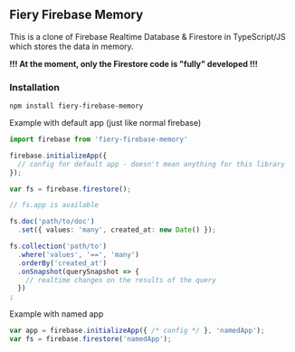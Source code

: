 
## Fiery Firebase Memory

This is a clone of Firebase Realtime Database & Firestore in TypeScript/JS which stores the data in memory.

**!!! At the moment, only the Firestore code is "fully" developed !!!**

### Installation

`npm install fiery-firebase-memory`

Example with default app (just like normal firebase)

```typescript
import firebase from 'fiery-firebase-memory'

firebase.initializeApp({
  // config for default app - doesn't mean anything for this library
});

var fs = firebase.firestore();

// fs.app is available

fs.doc('path/to/doc')
  .set({ values: 'many', created_at: new Date() });

fs.collection('path/to')
  .where('values', '==', 'many')
  .orderBy('created_at')
  .onSnapshot(querySnapshot => {
    // realtime changes on the results of the query
  })
;
```

Example with named app

```typescript
var app = firebase.initializeApp({ /* config */ }, 'namedApp');
var fs = firebase.firestore('namedApp');
```
